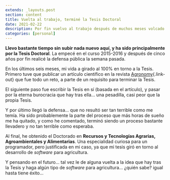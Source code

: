 ```yaml
---
extends: _layouts.post
section: content
title: Vuelta al trabajo, terminé la Tesis Doctoral
date: 2021-02-22
description: Por fin vuelvo al trabajo después de muchos meses volcado en la finalización de la Tesis Doctoral... algo que parecía que no iba a terminar nunca. Mi experiencia trabajando en la Tesis Doctoral.
categories: [personal]
---
```


**Llevo bastante tiempo sin subir nada nuevo aquí, y ha sido principalmente por la Tesis Doctoral**. La empecé en el curso 2015-2016 y después de cinco años por fin realicé la defensa pública la semana pasada.

En los últimos seis meses, mi vida a girado al 100% en torno a la Tesis. Primero tuve que publicar un artículo científico en la revista [Agronomy](https://www.mdpi.com/2073-4395/10/9/1352){.link-out} que fue todo un reto, a parte de un requisito para terminar la Tesis. 

El siguiente paso fue escribir la Tesis en sí (basada en el artículo), y pasar por la eterna burocracia que hay tras ella... una pesadilla, casi peor que la propia Tesis.

Y por último llegó la defensa... que no resultó ser tan terrible como me temía. Ha sido probablemente la parte del proceso que más horas de sueño me ha quitado, y como he comentado, terminó siendo un proceso bastante llevadero y no tan terrible como esperaba. 

Al final, he obtenido el Doctorado en **Recursos y Tecnologías Agrarias, Agroambientales y Alimentarias**. Una especialidad curiosa para un programador, pero justificada en mi caso, ya que mi tesis giró en torno al desarrollo de *software* para agricultura.

Y pensando en el futuro... tal vez le de alguna vuelta a la idea que hay tras la Tesis y haga algún tipo de *software* para agricultura... ¿quién sabe? igual hasta tiene éxito...
